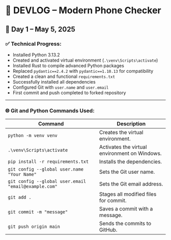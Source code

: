 # 📘 DEVLOG – Modern Phone Checker

## 📅 Day 1 – May 5, 2025

### ✅ Technical Progress:

- Installed Python 3.13.2  
- Created and activated virtual environment (`.\venv\Scripts\activate`)  
- Installed Rust to compile advanced Python packages  
- Replaced `pydantic==2.4.2` with `pydantic==1.10.13` for compatibility  
- Created a clean and functional `requirements.txt`  
- Successfully installed all dependencies  
- Configured Git with `user.name` and `user.email`  
- First commit and push completed to forked repository  

---

### 🌐 Git and Python Commands Used:

| Command | Description |
|--------|-------------|
| `python -m venv venv` | Creates the virtual environment. |
| `.\venv\Scripts\activate` | Activates the virtual environment on Windows. |
| `pip install -r requirements.txt` | Installs the dependencies. |
| `git config --global user.name "Your Name"` | Sets the Git user name. |
| `git config --global user.email "email@example.com"` | Sets the Git email address. |
| `git add .` | Stages all modified files for commit. |
| `git commit -m "message"` | Saves a commit with a message. |
| `git push origin main` | Sends the commits to GitHub. |
